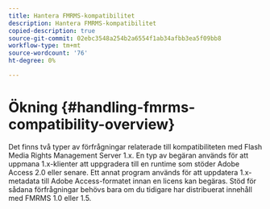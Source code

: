```yaml
---
title: Hantera FMRMS-kompatibilitet
description: Hantera FMRMS-kompatibilitet
copied-description: true
source-git-commit: 02ebc3548a254b2a6554f1ab34afbb3ea5f09bb8
workflow-type: tm+mt
source-wordcount: '76'
ht-degree: 0%

---
```


# Ökning {#handling-fmrms-compatibility-overview}

Det finns två typer av förfrågningar relaterade till kompatibiliteten med Flash Media Rights Management Server 1.x. En typ av begäran används för att uppmana 1.x-klienter att uppgradera till en runtime som stöder Adobe Access 2.0 eller senare. Ett annat program används för att uppdatera 1.x-metadata till Adobe Access-formatet innan en licens kan begäras. Stöd för sådana förfrågningar behövs bara om du tidigare har distribuerat innehåll med FMRMS 1.0 eller 1.5.
